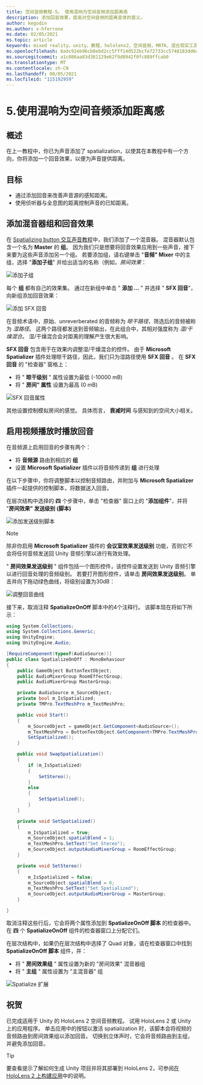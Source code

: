 ```yaml
---
title: 空间音频教程-5。 使用混响为空间音频添加距离感
description: 添加回音效果，提高对空间音频的距离变体的意义。
author: kegodin
ms.author: v-hferrone
ms.date: 02/05/2021
ms.topic: article
keywords: mixed reality，unity，教程，hololens2，空间音频，MRTK，混合现实工具包，UWP，Windows 10，HRTF，头相关传输函数，回音，Microsoft Spatializer，音频混合器，SFX 回音
ms.openlocfilehash: 8adc92eb96cb8ebd2cc5fff14d522bcfe72733cc5748183dd6db59d753e12a3e
ms.sourcegitcommit: a1c086aa83d381129e62f9d8942f0fc889ffcab0
ms.translationtype: MT
ms.contentlocale: zh-CN
ms.lasthandoff: 08/05/2021
ms.locfileid: "115192959"
---
```

# <a name="5-using-reverb-to-add-distance-to-spatial-audio"></a>5.使用混响为空间音频添加距离感

## <a name="overview"></a>概述

在上一教程中，你已为声音添加了 spatialization，以使其在本教程中有一个方向，你将添加一个回音效果，以便为声音提供距离。

## <a name="objectives"></a>目标

* 通过添加回音来改善声音源的感知距离。
* 使用侦听器与全息图的距离控制声音的已知距离。

## <a name="add-a-mixer-group-and-a-reverb-effect"></a>添加混音器组和回音效果

在 [Spatializing button 交互声音教程](unity-spatial-audio-ch2.md)中，我们添加了一个混音器。 混音器默认包含一个名为 **Master** 的 **组**。 因为我们只是想要将回音效果应用到一些声音，接下来要为这些声音添加另一个组。 若要添加组，请右键单击 "**音频" Mixer** 中的主组，选择 "**添加子组**" 并给出适当的名称（例如，_房间效果_：

![添加子组](images/spatial-audio/spatial-audio-05-section1-step1-1.PNG)

每个 **组** 都有自己的效果集。 通过在新组中单击 " **添加 ...** " 并选择 " **SFX 回音**"，向新组添加回音效果：

![添加 SFX 回音](images/spatial-audio/spatial-audio-05-section1-step1-2.PNG)

在音频术语中，原始、unreverberated 的音频称为 _晾干路径_，筛选后的音频被称为 _湿路径_。 这两个路径都发送到音频输出，在此组合中，其相对强度称为 _湿/干燥混合_。 湿/干燥混合会对距离的理解产生很大影响。

**SFX 回音** 包含用于在效果内调整湿/干燥混合的控件。 由于 **Microsoft Spatializer** 插件处理晾干路径，因此，我们只为湿路径使用 **SFX 回音** 。 在 **SFX 回音** 的 "检查器" 窗格上：

* 将 " **晾干级别** " 属性设置为最低 (-10000 mB) 
* 将 " **房间" 属性** 设置为最高 (0 mB) 

![SFX 回音属性](images/spatial-audio/spatial-audio-05-section1-step1-3.PNG)

其他设置控制模拟房间的感觉。 具体而言， **衰减时间** 与感知到的空间大小相关。

## <a name="enable-reverb-on-the-video-playback"></a>启用视频播放时播放回音

在音频源上启用回音的步骤有两个：

* 将 **音频源** 路由到相应的 **组**
* 设置 **Microsoft Spatializer** 插件以将音频传递到 **组** 进行处理

在以下步骤中，你将调整脚本以控制音频路由，并附加与 **Microsoft Spatializer** 插件一起提供的控制脚本，将数据送入回音。

在层次结构中选择的 **四** 个步骤中，单击 "检查器" 窗口上的 "**添加组件**"，并将 "**房间效果" 发送级别 (脚本)**

![添加发送级别脚本](images/spatial-audio/spatial-audio-05-section2-step1-1.PNG)

> [!NOTE]
> 除非你启用 **Microsoft Spatializer** 插件的 **会议室效果发送级别** 功能，否则它不会将任何音频发送回 Unity 音频引擎以进行有效处理。

" **房间效果发送级别** " 组件包括一个图形控件，该控件设置发送到 Unity 音频引擎以进行回音处理的音频级别。 若要打开图形控件，请单击 **房间效果发送级别**。  单击并向下拖动绿色曲线，将级别设置为30dB：

![调整回音曲线](images/spatial-audio/spatial-audio-05-section2-step1-2.PNG)

接下来，取消注释 **SpatializeOnOff** 脚本中的4个注释行。 该脚本现在将如下所示：

```c#
using System.Collections;
using System.Collections.Generic;
using UnityEngine;
using UnityEngine.Audio;

[RequireComponent(typeof(AudioSource))]
public class SpatializeOnOff : MonoBehaviour
{
    public GameObject ButtonTextObject;
    public AudioMixerGroup RoomEffectGroup;
    public AudioMixerGroup MasterGroup;

    private AudioSource m_SourceObject;
    private bool m_IsSpatialized;
    private TMPro.TextMeshPro m_TextMeshPro;

    public void Start()
    {
        m_SourceObject = gameObject.GetComponent<AudioSource>();
        m_TextMeshPro = ButtonTextObject.GetComponent<TMPro.TextMeshPro>();
        SetSpatialized();
    }

    public void SwapSpatialization()
    {
        if (m_IsSpatialized)
        {
            SetStereo();
        }
        else
        {
            SetSpatialized();
        }
    }

    private void SetSpatialized()
    {
        m_IsSpatialized = true;
        m_SourceObject.spatialBlend = 1;
        m_TextMeshPro.SetText("Set Stereo");
        m_SourceObject.outputAudioMixerGroup = RoomEffectGroup;
    }

    private void SetStereo()
    {
        m_IsSpatialized = false;
        m_SourceObject.spatialBlend = 0;
        m_TextMeshPro.SetText("Set Spatialized");
        m_SourceObject.outputAudioMixerGroup = MasterGroup;
    }

}
```

取消注释这些行后，它会将两个属性添加到 **SpatializeOnOff 脚本** 的检查器中。 在 **四** 个 **SpatializeOnOff** 组件的检查器窗口上分配它们。

在层次结构中，如果仍在层次结构中选择了 Quad 对象，请在检查器窗口中找到 **SpatializeOnOff 脚本** 组件，并：

* 将 " **房间效果组** " 属性设置为新的 "房间效果" 混音器组
* 将 " **主组** " 属性设置为 "主混音器" 组

![Spatialize 扩展](images/spatial-audio/spatial-audio-05-section2-step1-3.PNG)

## <a name="congratulations"></a>祝贺

已完成适用于 Unity 的 HoloLens 2 空间音频教程。 试用 HoloLens 2 或 Unity 上的应用程序。 单击应用中的按钮以激活 spatialization 时，该脚本会将视频的音频路由到房间效果组以添加回音。 切换到立体声时，它会将音频路由到主组，并避免添加回音。

> [!TIP]
> 要查看提示了解如何生成 Unity 项目并将其部署到 HoloLens 2，可参阅[在 HoloLens 2 上构建应用](mr-learning-base-02.md#building-your-application-to-your-hololens-2)中的说明。
